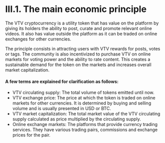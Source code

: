 # III.1. The main economic principle



The VTV cryptocurrency is a utility token that has value on the platform by giving its holders the ability to post, curate and promote relevant online videos. It also has value outside the platform as it can be traded on online exchanges for other currencies.

The principle consists in attracting users with VTV rewards for posts, votes or tags. The community is also incentivized to purchase VTV on online markets for voting power and the ability to rate content. This creates a sustainable demand for the token on the markets and increases overall market capitalization.

#### A few terms are explained for clarification as follows:

* VTV circulating supply: The total volume of tokens emitted until now.
* VTV exchange price: The price at which the token is traded on online markets for other currencies. It is determined by buying and selling volume and is usually presented in USD or BTC.
* VTV market capitalization: The total market value of the VTV circulating supply calculated as price multiplied by the circulating supply.
* Online exchange markets: The platforms that provide currency trading services. They have various trading pairs, commissions and exchange prices for the pair.
